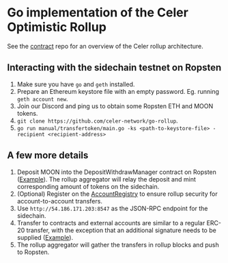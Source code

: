 # Go implementation of the Celer Optimistic Rollup

See the [contract](https://github.com/plasma-group/pigi/tree/master/packages/unipig)
repo for an overview of the Celer rollup architecture.

## Interacting with the sidechain testnet on Ropsten

1. Make sure you have `go` and `geth` installed.
2. Prepare an Ethereum keystore file with an empty password. Eg. running `geth account new`.
3. Join our Discord and ping us to obtain some Ropsten ETH and MOON tokens.
4. `git clone https://github.com/celer-network/go-rollup`.
5. `go run manual/transfertoken/main.go -ks <path-to-keystore-file> -recipient <recipient-address>`

## A few more details

1. Deposit MOON into the DepositWithdrawManager contract on Ropsten
   ([Example](https://github.com/celer-network/go-rollup/blob/5ae956cadfb852163bd208d2a33156140c994461/test/manual/depositwithdraw/main.go#L161)). The rollup aggregator will relay the deposit and mint
   corresponding amount of tokens on the sidechain.
2. (Optional) Register on the [AccountRegistry](https://github.com/celer-network/rollup-contracts/blob/8a1d735cb4af3aa557d106701a73e65ff7a22f00/contracts/mainchain/AccountRegistry.sol#L12) to ensure
   rollup security for account-to-account transfers.
3. Use `http://54.186.171.203:8547` as the JSON-RPC endpoint for the sidechain.
4. Transfer to contracts and external accounts are similar to a regular ERC-20 transfer, with the
   exception that an additional signature needs to be supplied ([Example](https://github.com/celer-network/go-rollup/blob/5ae956cadfb852163bd208d2a33156140c994461/test/token_mapper.go#L153)).
5. The rollup aggregator will gather the transfers in rollup blocks and push to Ropsten.

